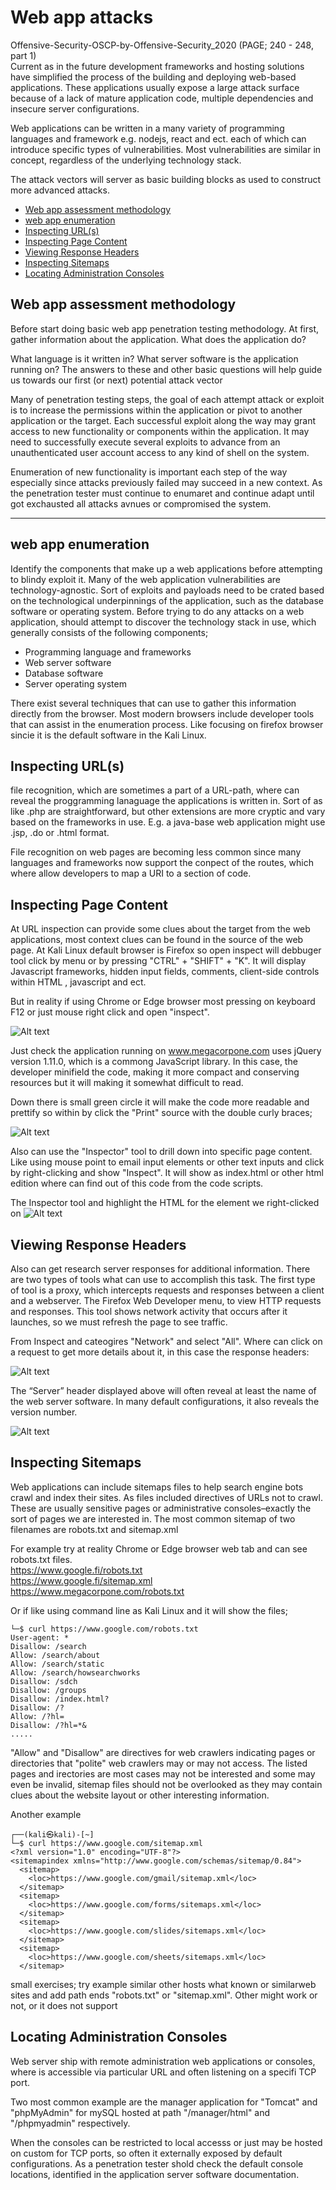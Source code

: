 # Web app attacks
Offensive-Security-OSCP-by-Offensive-Security_2020 (PAGE; 240 - 248, part 1) <br>
Current as in the future development frameworks and hosting solutions have simplified the process of the building and deploying web-based applications. These applications usually expose a large attack surface because of a lack of mature application code, multiple dependencies and insecure server configurations.

Web applications can be written in a many variety of programming languages and framework e.g. nodejs, react and ect. each of which can introduce specific types of vulnerabilities. Most vulnerabilities are similar in concept, regardless of the underlying technology stack.

The attack vectors will server as basic building blocks as used to construct more advanced attacks.

- [Web app assessment methodology](#Web-app-assessment-methodology)
- [web app enumeration](#web-app-enumeration)
- [Inspecting URL(s)](#Inspecting-URL(s))
- [Inspecting Page Content](#Inspecting-Page-Content)
- [Viewing Response Headers](#Viewing-Response-Headers)
- [Inspecting Sitemaps](#Inspecting-Sitemaps)
- [Locating Administration Consoles](#Locating-Administration-Consoles)

## Web app assessment methodology
Before start doing basic web app penetration testing methodology. At first, gather information about the application. What does the application do? 

What language is it written in? What server software is the application running on? The answers to  these and other basic questions will help guide us towards our first (or next) potential attack vector

Many of penetration testing steps, the goal of each attempt attack or exploit is to increase the permissions within the application or pivot to another application or the target.  Each successful exploit along the way may grant access to new functionality or components within the application. It may need to successfully execute several exploits to advance from an unauthenticated user account access to any kind of shell on the system.

Enumeration of new functionality is important each step of the way especially since attacks previously failed may succeed in a new context. As the penetration tester must continue to enumaret and continue adapt until got exchausted all attacks avnues or compromised the system.

<hr> 

## web app enumeration

Identify the components that make up a web applications before attempting to blindy exploit it.  Many of the web application vulnerabilities are technology-agnostic. Sort of exploits and payloads need to be crated based on the technological underpinnings of the application, such as the database software or operating system. Before trying to do any attacks on a web application, should  attempt to discover the technology stack in use, which generally consists of the following components;
- Programming language and frameworks
- Web server software
- Database software
- Server operating system

There exist several techniques that can use to gather this information directly from the browser. Most modern browsers include developer tools that can assist in the enumeration process. Like focusing on firefox browser sincie it is the default software in the Kali Linux.

## Inspecting URL(s)

file recognition, which are sometimes a part of a URL-path, where can reveal the proggramming lanaguage the applications is written in. Sort of as like .php are straightforward, but other extensions are more cryptic and vary based on the frameworks in use. E.g. a java-base web application might use .jsp, .do or .html format.

File recognition on web pages are becoming less common since many languages and frameworks now support the conpect of the routes, which where allow developers to map a URI to a section of code.

## Inspecting Page Content


At URL inspection can provide some clues about the target from the web applications, most context clues can be found in the source of the web page. At Kali Linux default browser is Firefox so open inspect will debbuger tool click by menu or by pressing "CTRL" + "SHIFT" + "K". It will display Javascript frameworks, hidden input fields, comments, client-side controls within HTML , javascript and ect. 

But in reality if using Chrome or Edge browser most pressing on keyboard F12 or just mouse right click and open "inspect".

![Alt text](webApp-attackTeory1/webapp_att1.png)

Just check the application running on www.megacorpone.com uses jQuery version 1.11.0, which is a commong JavaScript library. In this case, the developer minifield the code, making it more compact and conserving resources but it will making it somewhat difficult to read. 

Down there is small green circle it will make the code more readable and prettify so within by click the "Print" source with the double curly braces;

![Alt text](webApp-attackTeory1/webapp_att2.png)

Also can use the "Inspector" tool to drill down into specific page content. Like using mouse point to email input elements or other text inputs and click by right-clicking and show "Inspect". It will show as index.html or other html edition where can find out of this code from the code scripts.

 The Inspector tool and highlight the HTML for the element we right-clicked on
![Alt text](webApp-attackTeory1/webapp_att3.png)

## Viewing Response Headers

Also can get research server responses for additional information. There are two types of tools what can use to accomplish this task. The first type of tool is a proxy, which intercepts requests and responses between a client and a webserver. The Firefox Web Developer menu, to view HTTP requests and responses. This tool shows network activity that occurs after it launches, so we must refresh the page to see traffic.

From Inspect and cateogires "Network" and select "All". Where can click on a request to get more details about it, in this case the response headers:

![Alt text](webApp-attackTeory1/webapp_att4.png)

The “Server” header displayed above will often reveal at least the name of the web server software. In many default configurations, it also reveals the version number.

![Alt text](webApp-attackTeory1/webapp_att5.png)

## Inspecting Sitemaps
Web applications can include sitemaps files to help search engine bots crawl and index their sites. As files included directives of URLs not to crawl. These are usually sensitive pages or 
administrative consoles–exactly the sort of pages we are interested in. The most common sitemap of two filenames are robots.txt and sitemap.xml

For example try at reality Chrome or Edge browser web tab and can see robots.txt files. <br>
https://www.google.fi/robots.txt <br>
https://www.google.fi/sitemap.xml <br>
https://www.megacorpone.com/robots.txt <br>

Or if like using command line as Kali Linux and it will show the files;
```
└─$ curl https://www.google.com/robots.txt
User-agent: *
Disallow: /search
Allow: /search/about
Allow: /search/static
Allow: /search/howsearchworks
Disallow: /sdch
Disallow: /groups
Disallow: /index.html?
Disallow: /?
Allow: /?hl=
Disallow: /?hl=*&
.....
```

"Allow" and "Disallow" are directives for web crawlers indicating pages or directories that "polite" web crawlers may or may not access. The listed pages and irectories are most cases may not be interested and some may even be invalid, sitemap files should not be overlooked as they may contain clues about the website layout or other interesting information.

Another example
```
┌──(kali㉿kali)-[~]
└─$ curl https://www.google.com/sitemap.xml
<?xml version="1.0" encoding="UTF-8"?>
<sitemapindex xmlns="http://www.google.com/schemas/sitemap/0.84">
  <sitemap>
    <loc>https://www.google.com/gmail/sitemap.xml</loc>
  </sitemap>
  <sitemap>
    <loc>https://www.google.com/forms/sitemaps.xml</loc>
  </sitemap>
  <sitemap>
    <loc>https://www.google.com/slides/sitemaps.xml</loc>
  </sitemap>
  <sitemap>
    <loc>https://www.google.com/sheets/sitemaps.xml</loc>
  </sitemap>
```

small exercises;
try example similar other hosts what known or similarweb sites and add path ends "robots.txt" or "sitemap.xml". Other might work or not, or it does not support

## Locating Administration Consoles

Web server ship with remote administration web applications or consoles, where is accessible via particular URL and often listening on a specifi TCP port.

Two most common example are the manager application for "Tomcat" and "phpMyAdmin" for mySQL hosted at path "/manager/html" and "/phpmyadmin" respectively.

When the consoles can be restricted to local accesss or just may be hosted on custom for TCP ports, so often it externally exposed by default configurations. As a penetration tester shold check the default console locations, identified in the application server software documentation. 








